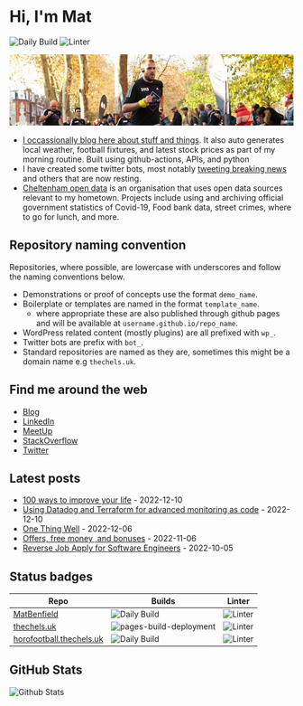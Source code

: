 # Hi, I'm Mat

![Daily Build](https://github.com/MatBenfield/MatBenfield/workflows/Daily%20Build/badge.svg) ![Linter](https://github.com/MatBenfield/MatBenfield/workflows/Linter/badge.svg)

![banner photo of Mat running in London](https://raw.githubusercontent.com/MatBenfield/MatBenfield/master/images/gh-header-image-cropped.jpg)


* [I occassionally blog here about stuff and things](https://thechels.uk). It also auto generates local weather, football fixtures, and latest stock prices as part of my morning routine. Built using github-actions, APIs, and python
* I have created some twitter bots, most notably [tweeting breaking news](https://github.com/TheChelsOrg/bot_tocfcws_news) and others that are now resting.
* [Cheltenham open data](https://cheltenham-open-data.github.io) is an organisation that uses open data sources relevant to my hometown. Projects include using and archiving official government statistics of Covid-19, Food bank data, street crimes, where to go for lunch, and more.

## Repository naming convention

Repositories, where possible, are lowercase with underscores and follow the naming conventions below.

- Demonstrations or proof of concepts use the format `demo_name`.
- Boilerplate or templates are named in the format `template_name`.
  - where appropriate these are also published through github pages and will be available at `username.github.io/repo_name`.
- WordPress related content (mostly plugins) are all prefixed with `wp_`.
- Twitter bots are prefix with `bot_`.
- Standard repositories are named as they are, sometimes this might be a domain name e.g `thechels.uk`.

## Find me around the web

- [Blog](https://thechels.uk)
- [LinkedIn](https://www.linkedin.com/in/mat-benfield/)
- [MeetUp](https://www.meetup.com/members/197754442/)
- [StackOverflow](https://stackoverflow.com/users/894932/mat-benfield?tab=topactivity)
- [Twitter](https://twitter.com/tocfcws)

## Latest posts

<!-- blog starts -->
- [100 ways to improve your life](https://thechels.uk/100-ways-to-improve-your-life-without) - 2022-12-10
- [Using Datadog and Terraform for advanced monitoring as code](https://thechels.uk/using-datadog-and-terraform-for-advanced-monitoring-as-code) - 2022-12-10
- [One Thing Well](https://thechels.uk/One-Thing-Well) - 2022-12-06
- [Offers, free money ,and bonuses](https://thechels.uk/Offers,-free-money-,and-bonuses) - 2022-11-06
- [Reverse Job Apply for Software Engineers](https://thechels.uk/reverse-job-apply-for-software-engineers) - 2022-10-05
<!-- blog ends -->

## Status badges

| Repo | Builds | Linter |
|--|--|--|
| [MatBenfield](https://github.com/MatBenfield/MatBenfield) | ![Daily Build](https://github.com/MatBenfield/MatBenfield/workflows/Daily%20Build/badge.svg) | ![Linter](https://github.com/MatBenfield/MatBenfield/workflows/Linter/badge.svg) |
| [thechels.uk](https://github.com/MatBenfield/thechels.uk) | ![pages-build-deployment](https://github.com/MatBenfield/TheChels.uk/actions/workflows/pages/pages-build-deployment/badge.svg) | ![Linter](https://github.com/MatBenfield/TheChels.uk/workflows/Linter/badge.svg) |
| [horofootball.thechels.uk](https://github.com/MatBenfield/horofootball.thechels.uk/) | ![Daily Build](https://github.com/MatBenfield/horofootball.thechels.uk/workflows/Daily%20Build/badge.svg) | ![Linter](https://github.com/MatBenfield/horofootball.thechels.uk/workflows/Linter/badge.svg) |

## GitHub Stats

![Github Stats](https://github-readme-stats.vercel.app/api?username=MatBenfield&show_icons=true)
